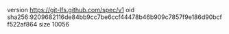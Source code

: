 version https://git-lfs.github.com/spec/v1
oid sha256:9209682116de84bb9cc7be6ccf44478b46b909c7857f9e186d90bcff522af864
size 10056
